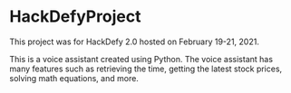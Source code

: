 # HackDefyProject

This project was for HackDefy 2.0 hosted on February 19-21, 2021.

This is a voice assistant created using Python. The voice assistant has many features such as retrieving the time, getting the latest stock prices, solving math equations, and more.
